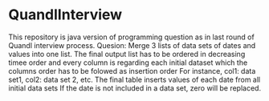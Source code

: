 # QuandlInterview
This repository is java version of programming question as in last round of Quandl interview process.
Quesion: Merge 3 lists of data sets of dates and values into one list. 
The final output list has to be ordered in decreasing timee order and every column is regarding each initial dataset which the columns order has to be folowed as insertion order 
For instance, col1: data set1, col2: data set 2, etc.
The final table inserts values of each date from all initial data sets
If the date is not included in a data set, zero will be replaced.
